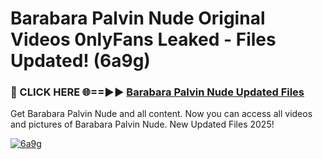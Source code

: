 # Barabara Palvin Nude Original Videos 0nlyFans Leaked - Files Updated! (6a9g)

<h3>🔴 CLICK HERE 🌐==►► <a href="https://tinyurl.com/yc6ubb5a" rel="nofollow">Barabara Palvin Nude Updated Files</a></h3>

Get Barabara Palvin Nude and all content. Now you can access all videos and pictures of Barabara Palvin Nude. New Updated Files 2025!

[![6a9g](https://i.imgur.com/7eu0CRL.gif)](https://tinyurl.com/yc6ubb5a)
